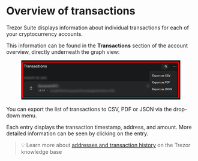 # Overview of transactions

Trezor Suite displays information about individual transactions for each of your cryptocurrency accounts.

This information can be found in the **Transactions** section of the account overview, directly underneath the graph view:

<figure><img src="../../.gitbook/assets/Overview_Tx_crop.png" alt=""><figcaption></figcaption></figure>

You can export the list of transactions to CSV, PDF or JSON via the drop-down menu.

Each entry displays the transaction timestamp, address, and amount. More detailed information can be seen by clicking on the entry.

> 💡 Learn more about [addresses and transaction history](https://trezor.io/guides/trezor-suite/trezor-suite-desktop/addresses-transaction-history) on the Trezor knowledge base
